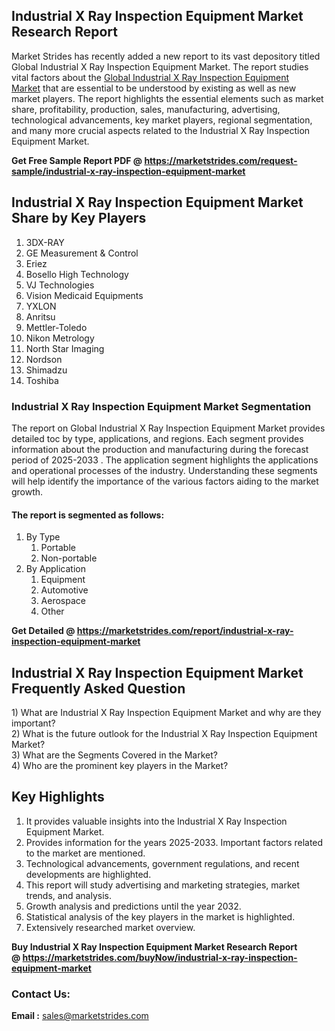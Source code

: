 <h2>Industrial X Ray Inspection Equipment Market Research Report</h2>
<p>Market Strides has recently added a new report to its vast depository titled Global Industrial X Ray Inspection Equipment Market. The report studies vital factors about the&nbsp;<a href="https://marketstrides.com/report/industrial-x-ray-inspection-equipment-market">Global Industrial X Ray Inspection Equipment Market</a>&nbsp;that are essential to be understood by existing as well as new market players. The report highlights the essential elements such as market share, profitability, production, sales, manufacturing, advertising, technological advancements, key market players, regional segmentation, and many more crucial aspects related to the Industrial X Ray Inspection Equipment Market.</p>
<p><strong>Get Free Sample Report PDF @&nbsp;<a href="https://marketstrides.com/request-sample/industrial-x-ray-inspection-equipment-market">https://marketstrides.com/request-sample/industrial-x-ray-inspection-equipment-market</a></strong></p>
<h2><strong>Industrial X Ray Inspection Equipment Market Share by Key Players</strong></h2>
<ol>
<li>3DX-RAY</li>
<li>GE Measurement &amp; Control</li>
<li>Eriez</li>
<li>Bosello High Technology</li>
<li>VJ Technologies</li>
<li>Vision Medicaid Equipments</li>
<li>YXLON</li>
<li>Anritsu</li>
<li>Mettler-Toledo</li>
<li>Nikon Metrology</li>
<li>North Star Imaging</li>
<li>Nordson</li>
<li>Shimadzu</li>
<li>Toshiba</li>
</ol>
<h3><strong>Industrial X Ray Inspection Equipment Market Segmentation</strong></h3>
<p>The report on Global Industrial X Ray Inspection Equipment Market provides detailed toc by type, applications, and regions. Each segment provides information about the production and manufacturing during the forecast period of 2025-2033 . The application segment highlights the applications and operational processes of the industry. Understanding these segments will help identify the importance of the various factors aiding to the market growth.</p>
<h4>The report is segmented as follows:</h4>
<ol>
<li>By Type
<ol>
<li>Portable</li>
<li>Non-portable</li>
</ol>
</li>
<li>By Application
<ol>
<li>Equipment</li>
<li>Automotive</li>
<li>Aerospace</li>
<li>Other</li>
</ol>
</li>
</ol>
<p><strong>Get Detailed @&nbsp;<a href="https://marketstrides.com/report/industrial-x-ray-inspection-equipment-market">https://marketstrides.com/report/industrial-x-ray-inspection-equipment-market</a></strong></p>
<h2 class=""><strong>Industrial X Ray Inspection Equipment Market Frequently Asked Question</strong></h2>
<div class="">1) What are&nbsp;Industrial X Ray Inspection Equipment Market and why are they important?
<div class="">
<div class="">2) What is the future outlook for the Industrial X Ray Inspection Equipment Market?</div>
</div>
</div>
<div class="">3) What are the Segments Covered in the Market?</div>
<div class="">4) Who are the prominent key players in the Market?</div>
<h2><strong>Key Highlights</strong></h2>
<div class="">
<ol>
<li>It provides valuable insights into the Industrial X Ray Inspection Equipment Market.</li>
<li>Provides information for the years 2025-2033. Important factors related to the market are mentioned.</li>
<li>Technological advancements, government regulations, and recent developments are highlighted.</li>
<li>This report will study advertising and marketing strategies, market trends, and analysis.</li>
<li>Growth analysis and predictions until the year 2032.</li>
<li>Statistical analysis of the key players in the market is highlighted.</li>
<li>Extensively researched market overview.</li>
</ol>
<p><strong>Buy Industrial X Ray Inspection Equipment Market Research Report @&nbsp;<a href="https://marketstrides.com/buyNow/industrial-x-ray-inspection-equipment-market">https://marketstrides.com/buyNow/industrial-x-ray-inspection-equipment-market</a></strong></p>
<h3>Contact Us:</h3>
<p><strong>Email :</strong> <a href="mailto:sales@marketstrides.com">sales@marketstrides.com</a></p>
</div>
